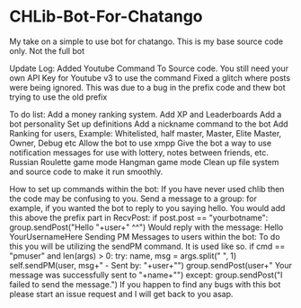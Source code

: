# CHLib-Bot-For-Chatango
My take on a simple to use bot for chatango. This is my base source code only. Not the full bot

Update Log:
      Added Youtube Command To Source code. You still need your own API Key for Youtube v3 to use the command
      Fixed a glitch where posts were being ignored. This was due to a bug in the prefix code and thew bot trying to use the old prefix
      
To do list:
      Add a money ranking system.
      Add XP and Leaderboards
      Add a bot personality
      Set up definitions
      Add a nickname command to the bot
      Add Ranking for users, Example: Whitelisted, half master, Master, Elite Master, Owner, Debug etc
      Allow the bot to use xmpp
      Give the bot a way to use notification messages for use with lottery, notes between friends, etc.
      Russian Roulette game mode
      Hangman game mode
      Clean up file system and source code to make it run smoothly.


How to set up commands within the bot:
      If you have never used chlib then the code may be confusing to you.
      Send a message to a group:
            for example, if you wanted the bot to reply to you saying hello. You would add this above the prefix part in RecvPost:
                  if post.post == "yourbotname":
                        group.sendPost("Hello "+user+" ^^")
            Would reply with the message: Hello YourUsernameHere
      Sending PM Messages to users within the bot:
            To do this you will be utilizing the sendPM command. It is used like so.
                  if cmd == "pmuser" and len(args) > 0:
                        try:
                              name, msg = args.split(" ", 1)
                              self.sendPM(user, msg+" - Sent by: "+user+"")
                              group.sendPost(user+" Your message was successfully sent to "+name+"")
                        except:
                              group.sendPost("I failed to send the message.")
If you happen to find any bugs with this bot please start an issue request and I will get back to you asap.

